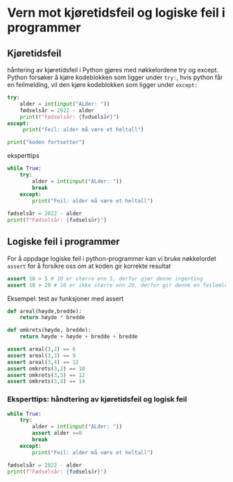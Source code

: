 # Vern mot kjøretidsfeil og logiske feil i programmer 

## Kjøretidsfeil

håntering av kjøretidsfeil i Python gjøres med nøkkelordene try og except.
Python forsøker å kjøre kodeblokken som ligger under `try:`, hvis python får en feilmelding, vil den kjøre kodeblokken som ligger under `except:`

``` python 
try:
    alder = int(input("ALder: "))
    fødselsår = 2022 - alder
    print(f"Fødselsår: {fødselsår}")
except:
     print("Feil: alder må være et heltall")

print("koden fortsetter")

```

eksperttips 

``` python 
while True:
    try:
        alder = int(input("ALder: "))
        break 
    except:
        print("Feil: alder må være et heltall")
        
fødselsår = 2022 - alder
print(f"Fødselsår: {fødselsår}")

```

## Logiske feil i programmer 

For å oppdage logiske feil i python-programmer kan vi bruke nøkkelordet `assert` for å forsikre 
oss om at koden gir korrekte resultat 

``` python 
assert 10 > 5 # 10 er større enn 5, derfor gjør denne ingenting
assert 10 > 20 # 10 er ikke større enn 20, derfor gir denne en feilemlding
```

Eksempel: test av funksjoner med assert

``` python 
def areal(høyde,bredde):
    return høyde * bredde

def omkrets(høyde, bredde):
    return høyde + høyde + bredde + bredde

assert areal(3,2) == 6
assert areal(3,3) == 9
assert areal(3,4) == 12
assert omkrets(3,2) == 10
assert omkrets(3,3) == 12
assert omkrets(3,4) == 14
```

### Eksperttips: håndtering av kjøretidsfeil og logisk feil

``` python 
while True:
    try:
        alder = int(input("ALder: "))
        assert alder >=0
        break 
    except:
        print("Feil: alder må være et heltall")

fødselsår = 2022 - alder
print(f"Fødselsår: {fødselsår}")
```